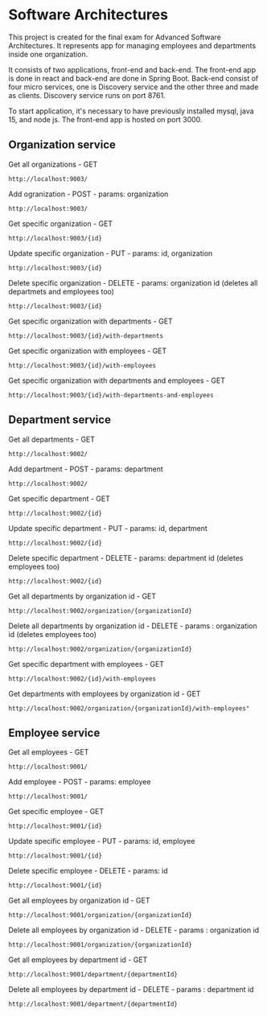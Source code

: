 # Software Architectures

This project is created for the final exam for Advanced Software Architectures. 
It represents app for managing employees and departments inside one organization.

It consists of two applications, front-end and back-end. The front-end app is done in react and back-end are done in Spring Boot. Back-end consist of four micro services, one is Discovery service and the other three and made as clients. Discovery service runs on port 8761.

To start application, it's necessary to have previously installed mysql, java 15, and node js. The front-end app is hosted on port 3000.

## Organization service

Get all organizations - GET
```
http://localhost:9003/
```

Add ogranization - POST - params: organization
```
http://localhost:9003/
```

Get specific organization - GET
```
http://localhost:9003/{id}
```

Update specific organization - PUT - params: id, organization
```
http://localhost:9003/{id}
```

Delete specific organization - DELETE - params: organization id (deletes all departmets and employees too)
```
http://localhost:9003/{id}
```

Get specific organization with departments - GET
```
http://localhost:9003/{id}/with-departments
```

Get specific organization with employees - GET
```
http://localhost:9003/{id}/with-employees
```

Get specific organization with departments and employees - GET
```
http://localhost:9003/{id}/with-departments-and-employees
```

## Department service


Get all departments - GET
```
http://localhost:9002/
```

Add department - POST - params: department
```
http://localhost:9002/
```

Get specific department - GET
```
http://localhost:9002/{id}
```

Update specific department - PUT - params: id, department
```
http://localhost:9002/{id}
```

Delete specific department - DELETE - params: department id (deletes employees too)
```
http://localhost:9002/{id}
```

Get all departments by organization id - GET
```
http://localhost:9002/organization/{organizationId}
```

Delete all departments by organization id - DELETE - params : organization id (deletes employees too)
```
http://localhost:9002/organization/{organizationId}
```

Get specific department with employees - GET
```
http://localhost:9002/{id}/with-employees
```

Get departments with employees by organization id - GET
```
http://localhost:9002/organization/{organizationId}/with-employees"
```

## Employee service

Get all employees - GET
```
http://localhost:9001/
```

Add employee - POST - params: employee
```
http://localhost:9001/
```

Get specific employee - GET
```
http://localhost:9001/{id}
```

Update specific employee - PUT - params: id, employee
```
http://localhost:9001/{id}
```

Delete specific employee - DELETE - params: id 
```
http://localhost:9001/{id}
```

Get all employees by organization id - GET
```
http://localhost:9001/organization/{organizationId}
```

Delete all employees by organization id - DELETE - params : organization id 
```
http://localhost:9001/organization/{organizationId}
```


Get all employees by department id - GET
```
http://localhost:9001/department/{departmentId}
```

Delete all employees by department id - DELETE - params : department id 
```
http://localhost:9001/department/{departmentId}
